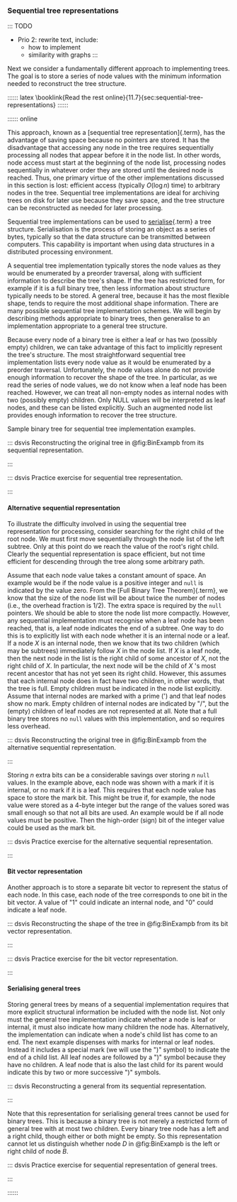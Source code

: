 
### Sequential tree representations

::: TODO
- Prio 2: rewrite text, include:
    - how to implement
    - similarity with graphs
:::

Next we consider a fundamentally different approach to implementing
trees. The goal is to store a series of node values with the minimum
information needed to reconstruct the tree structure.


:::::: latex
\booklink{Read the rest online}{11.7}{sec:sequential-tree-representations}
::::::

:::::: online

This approach,
known as a [sequential tree representation]{.term}, has the advantage of saving space because no pointers are
stored. It has the disadvantage that accessing any node in the tree
requires sequentially processing all nodes that appear before it in the
node list. In other words, node access must start at the beginning of
the node list, processing nodes sequentially in whatever order they are
stored until the desired node is reached. Thus, one primary virtue of
the other implementations discussed in this section is lost: efficient
access (typically $O(\log n)$ time) to arbitrary nodes in the tree.
Sequential tree implementations are ideal for archiving trees on disk
for later use because they save space, and the tree structure can be
reconstructed as needed for later processing.

Sequential tree implementations can be used to
[serialise](#serialisation){.term} a tree
structure. Serialisation is the process of storing an object as a series
of bytes, typically so that the data structure can be transmitted
between computers. This capability is important when using data
structures in a distributed processing environment.

A sequential tree implementation typically stores the node values as
they would be enumerated by a preorder traversal, along with sufficient
information to describe the tree's shape. If the tree has restricted
form, for example if it is a full binary tree, then less information
about structure typically needs to be stored. A general tree, because it
has the most flexible shape, tends to require the most additional shape
information. There are many possible sequential tree implementation
schemes. We will begin by describing methods appropriate to binary
trees, then generalise to an implementation appropriate to a general
tree structure.

Because every node of a binary tree is either a leaf or has two
(possibly empty) children, we can take advantage of this fact to
implicitly represent the tree's structure. The most straightforward
sequential tree implementation lists every node value as it would be
enumerated by a preorder traversal. Unfortunately, the node values alone
do not provide enough information to recover the shape of the tree. In
particular, as we read the series of node values, we do not know when a
leaf node has been reached. However, we can treat all non-empty nodes as
internal nodes with two (possibly empty) children. Only NULL values will
be interpreted as leaf nodes, and these can be listed explicitly. Such
an augmented node list provides enough information to recover the tree
structure.

<div id="fig:BinExampb">
<inlineav id="BinExampCON" src="Binary/BinExampCON.js" name="Binary/BinExampCON" links="Binary/BinExampCON.css" static/>

Sample binary tree for sequential tree implementation examples.
</div>

::: dsvis
Reconstructing the original tree in @fig:BinExampb from its sequential representation.

<inlineav id="SequentialTreeCON" src="General/SequentialTreeCON.js" name="First sequential representation Slideshow" links="General/SequentialTreeCON.css"/>
:::

::: dsvis
Practice exercise for sequential tree representation.

<avembed id="SequentialTreePRO" src="General/SequentialTreePRO.html" type="ka" name="First Sequential Representation Exercise"/>
:::

#### Alternative sequential representation

To illustrate the difficulty involved in using the sequential tree
representation for processing, consider searching for the right child of
the root node. We must first move sequentially through the node list of
the left subtree. Only at this point do we reach the value of the
root's right child. Clearly the sequential representation is space
efficient, but not time efficient for descending through the tree along
some arbitrary path.

Assume that each node value takes a constant amount of space. An example
would be if the node value is a positive integer and `null` is indicated
by the value zero. From the [Full Binary Tree Theorem]{.term},
we know that the size of the node list will be about twice
the number of nodes (i.e., the overhead fraction is 1/2). The extra
space is required by the `null` pointers. We should be able to store the
node list more compactly. However, any sequential implementation must
recognise when a leaf node has been reached, that is, a leaf node
indicates the end of a subtree. One way to do this is to explicitly list
with each node whether it is an internal node or a leaf. If a node $X$
is an internal node, then we know that its two children (which may be
subtrees) immediately follow $X$ in the node list. If $X$ is a leaf
node, then the next node in the list is the right child of some ancestor
of $X$, not the right child of $X$. In particular, the next node will be
the child of $X$ 's most recent ancestor that has not yet seen its
right child. However, this assumes that each internal node does in fact
have two children, in other words, that the tree is full. Empty children
must be indicated in the node list explicitly. Assume that internal
nodes are marked with a prime (') and that leaf nodes show no mark.
Empty children of internal nodes are indicated by "/", but the (empty)
children of leaf nodes are not represented at all. Note that a full
binary tree stores no `null` values with this implementation, and so
requires less overhead.

::: dsvis
Reconstructing the original tree in @fig:BinExampb from the alternative sequential representation.

<inlineav id="SequentialTreeAltCON" src="General/SequentialTreeAltCON.js" name="Second sequential representation Slideshow" links="General/SequentialTreeCON.css"/>
:::

Storing $n$ extra bits can be a considerable savings over storing $n$
`null` values. In the example above, each node was shown with a mark if
it is internal, or no mark if it is a leaf. This requires that each node
value has space to store the mark bit. This might be true if, for
example, the node value were stored as a 4-byte integer but the range of
the values sored was small enough so that not all bits are used. An
example would be if all node values must be positive. Then the
high-order (sign) bit of the integer value could be used as the mark
bit.

::: dsvis
Practice exercise for the alternative sequential representation.

<avembed id="SequentialTreeAltPRO" src="General/SequentialTreeAltPRO.html" type="ka" name="Alternate Sequential Representation Exercise"/>
:::

#### Bit vector representation

Another approach is to store a separate bit vector to represent the
status of each node. In this case, each node of the tree corresponds to
one bit in the bit vector. A value of "1" could indicate an internal
node, and "0" could indicate a leaf node.

::: dsvis
Reconstructing the shape of the tree in @fig:BinExampb from its bit vector representation.

<inlineav id="SequentialTreeBitsCON" src="General/SequentialTreeBitsCON.js" name="Bit vector sequential representation Slideshow" links="General/SequentialTreeCON.css"/>
:::

::: dsvis
Practice exercise for the bit vector representation.

<avembed id="SequentialTreeBitVectorPRO" src="General/SequentialTreeBitVectorPRO.html" type="ka" name="Bit Vector Sequential Representation Exercise"/>
:::

#### Serialising general trees

Storing general trees by means of a sequential implementation requires
that more explicit structural information be included with the node
list. Not only must the general tree implementation indicate whether a
node is leaf or internal, it must also indicate how many children the
node has. Alternatively, the implementation can indicate when a node's
child list has come to an end. The next example dispenses with marks for
internal or leaf nodes. Instead it includes a special mark (we will use
the ")" symbol) to indicate the end of a child list. All leaf nodes
are followed by a ")" symbol because they have no children. A leaf
node that is also the last child for its parent would indicate this by
two or more successive ")" symbols.

::: dsvis
Reconstructing a general from its sequential representation.

<inlineav id="SequentialGenTreeCON" src="General/SequentialGenTreeCON.js" name="General Tree sequential representation Slideshow" links="General/SequentialTreeCON.css"/>
:::

Note that this representation for serialising general trees cannot be
used for binary trees. This is because a binary tree is not merely a
restricted form of general tree with at most two children. Every binary
tree node has a left and a right child, though either or both might be
empty. So this representation cannot let us distinguish whether node $D$
in @fig:BinExampb is the left or right child of node $B$.

::: dsvis
Practice exercise for sequential representation of general trees.

<avembed id="SequentialTreeGenTreePRO" src="General/SequentialTreeGenTreePRO.html" type="ka" name="General Tree Sequential Representation Exercise"/>
:::

::::::
